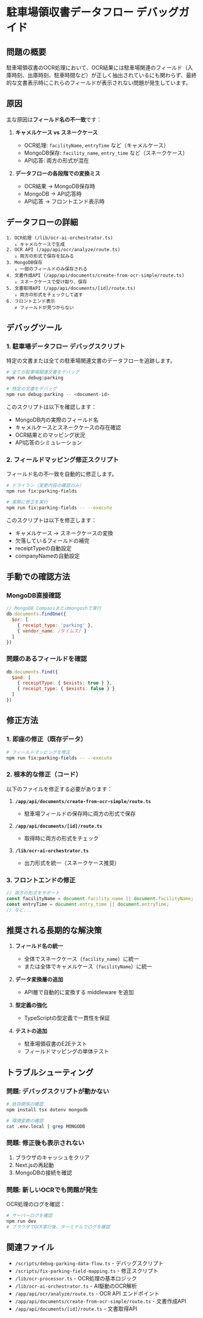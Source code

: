 # 駐車場領収書データフロー デバッグガイド

## 問題の概要

駐車場領収書のOCR処理において、OCR結果には駐車場関連のフィールド（入庫時刻、出庫時刻、駐車時間など）が正しく抽出されているにも関わらず、最終的な文書表示時にこれらのフィールドが表示されない問題が発生しています。

## 原因

主な原因は**フィールド名の不一致**です：

1. **キャメルケース vs スネークケース**
   - OCR処理: `facilityName`, `entryTime` など（キャメルケース）
   - MongoDB保存: `facility_name`, `entry_time` など（スネークケース）
   - API応答: 両方の形式が混在

2. **データフローの各段階での変換ミス**
   - OCR結果 → MongoDB保存時
   - MongoDB → API応答時
   - API応答 → フロントエンド表示時

## データフローの詳細

```
1. OCR処理 (/lib/ocr-ai-orchestrator.ts)
   ↓ キャメルケースで生成
2. OCR API (/app/api/ocr/analyze/route.ts)
   ↓ 両方の形式で保存を試みる
3. MongoDB保存
   ↓ 一部のフィールドのみ保存される
4. 文書作成API (/app/api/documents/create-from-ocr-simple/route.ts)
   ↓ スネークケースで受け取り、保存
5. 文書取得API (/app/api/documents/[id]/route.ts)
   ↓ 両方の形式をチェックして返す
6. フロントエンド表示
   ✗ フィールドが見つからない
```

## デバッグツール

### 1. 駐車場データフロー デバッグスクリプト

特定の文書または全ての駐車場関連文書のデータフローを追跡します。

```bash
# 全ての駐車場関連文書をデバッグ
npm run debug:parking

# 特定の文書をデバッグ
npm run debug:parking -- <document-id>
```

このスクリプトは以下を確認します：
- MongoDB内の実際のフィールド名
- キャメルケースとスネークケースの存在確認
- OCR結果とのマッピング状況
- API応答のシミュレーション

### 2. フィールドマッピング修正スクリプト

フィールド名の不一致を自動的に修正します。

```bash
# ドライラン（変更内容の確認のみ）
npm run fix:parking-fields

# 実際に修正を実行
npm run fix:parking-fields -- --execute
```

このスクリプトは以下を修正します：
- キャメルケース → スネークケースの変換
- 欠落しているフィールドの補完
- receiptTypeの自動設定
- companyNameの自動設定

## 手動での確認方法

### MongoDB直接確認

```javascript
// MongoDB Compassまたはmongoshで実行
db.documents.findOne({
  $or: [
    { receipt_type: 'parking' },
    { vendor_name: /タイムズ/ }
  ]
})
```

### 問題のあるフィールドを確認

```javascript
db.documents.find({
  $and: [
    { receiptType: { $exists: true } },
    { receipt_type: { $exists: false } }
  ]
})
```

## 修正方法

### 1. 即座の修正（既存データ）

```bash
# フィールドマッピングを修正
npm run fix:parking-fields -- --execute
```

### 2. 根本的な修正（コード）

以下のファイルを修正する必要があります：

1. **`/app/api/documents/create-from-ocr-simple/route.ts`**
   - 駐車場フィールドの保存時に両方の形式で保存

2. **`/app/api/documents/[id]/route.ts`**
   - 取得時に両方の形式をチェック

3. **`/lib/ocr-ai-orchestrator.ts`**
   - 出力形式を統一（スネークケース推奨）

### 3. フロントエンドの修正

```typescript
// 両方の形式をサポート
const facilityName = document.facility_name || document.facilityName;
const entryTime = document.entry_time || document.entryTime;
// など...
```

## 推奨される長期的な解決策

1. **フィールド名の統一**
   - 全体でスネークケース（`facility_name`）に統一
   - または全体でキャメルケース（`facilityName`）に統一

2. **データ変換層の追加**
   - API層で自動的に変換する middleware を追加

3. **型定義の強化**
   - TypeScriptの型定義で一貫性を保証

4. **テストの追加**
   - 駐車場領収書のE2Eテスト
   - フィールドマッピングの単体テスト

## トラブルシューティング

### 問題: デバッグスクリプトが動かない

```bash
# 依存関係の確認
npm install tsx dotenv mongodb

# 環境変数の確認
cat .env.local | grep MONGODB
```

### 問題: 修正後も表示されない

1. ブラウザのキャッシュをクリア
2. Next.jsの再起動
3. MongoDBの接続を確認

### 問題: 新しいOCRでも問題が発生

OCR処理のログを確認：
```bash
# サーバーログを確認
npm run dev
# ブラウザでOCR実行後、ターミナルでログを確認
```

## 関連ファイル

- `/scripts/debug-parking-data-flow.ts` - デバッグスクリプト
- `/scripts/fix-parking-field-mapping.ts` - 修正スクリプト
- `/lib/ocr-processor.ts` - OCR処理の基本ロジック
- `/lib/ocr-ai-orchestrator.ts` - AI駆動のOCR解析
- `/app/api/ocr/analyze/route.ts` - OCR API エンドポイント
- `/app/api/documents/create-from-ocr-simple/route.ts` - 文書作成API
- `/app/api/documents/[id]/route.ts` - 文書取得API